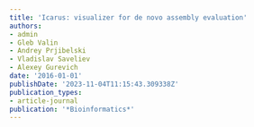 ```yaml
---
title: 'Icarus: visualizer for de novo assembly evaluation'
authors:
- admin
- Gleb Valin
- Andrey Prjibelski
- Vladislav Saveliev
- Alexey Gurevich
date: '2016-01-01'
publishDate: '2023-11-04T11:15:43.309338Z'
publication_types:
- article-journal
publication: '*Bioinformatics*'
---
```

